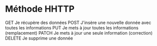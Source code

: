 # Méthode HHTTP

GET Je récupère des données
POST J'insère une nouvelle donnée avec toutes les informations
PUT Je mets à jour toutes les informations (remplacement)
PATCH Je mets à jour une seule information (correction)
DELETE Je supprime une donnée

